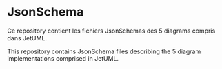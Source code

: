 # JsonSchema

Ce repository contient les fichiers JsonSchemas des 5 diagrams compris dans JetUML.

This repository contains JsonSchema files describing the 5 diagram implementations comprised in JetUML. 
